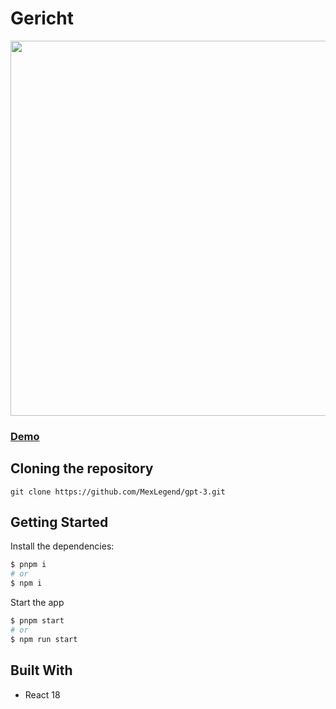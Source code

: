 # Gericht

<img src="https://res.cloudinary.com/devmexsoft/image/upload/v1694537408/Projects%20Thumbnails/GTP-3_Thumbnail_apuo9k.png" height="600px"/>

### [Demo](https://sociopedia-network.vercel.app)

## Cloning the repository

```shell
git clone https://github.com/MexLegend/gpt-3.git
```

## Getting Started

Install the dependencies:

```sh
$ pnpm i
# or
$ npm i
```

Start the app

```sh
$ pnpm start
# or
$ npm run start
```

## Built With

- React 18

